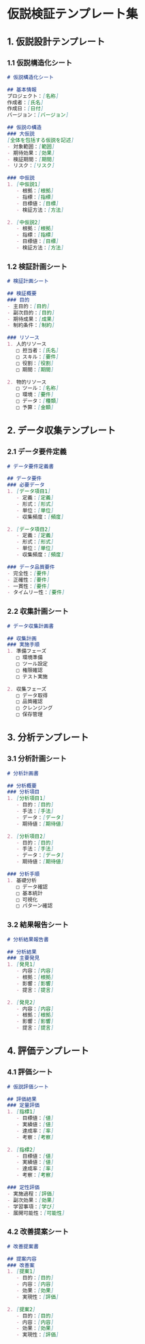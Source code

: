 # 仮説検証テンプレート集

## 1. 仮説設計テンプレート

### 1.1 仮説構造化シート
```markdown
# 仮説構造化シート

## 基本情報
プロジェクト：[名称]
作成者：[氏名]
作成日：[日付]
バージョン：[バージョン]

## 仮説の構造
### 大仮説
[全体を包括する仮説を記述]
- 対象範囲：[範囲]
- 期待効果：[効果]
- 検証期間：[期間]
- リスク：[リスク]

### 中仮説
1. [中仮説1]
   - 根拠：[根拠]
   - 指標：[指標]
   - 目標値：[目標]
   - 検証方法：[方法]

2. [中仮説2]
   - 根拠：[根拠]
   - 指標：[指標]
   - 目標値：[目標]
   - 検証方法：[方法]
```

### 1.2 検証計画シート
```markdown
# 検証計画シート

## 検証概要
### 目的
- 主目的：[目的]
- 副次目的：[目的]
- 期待成果：[成果]
- 制約条件：[制約]

### リソース
1. 人的リソース
   □ 担当者：[氏名]
   □ スキル：[要件]
   □ 役割：[役割]
   □ 期間：[期間]

2. 物的リソース
   □ ツール：[名称]
   □ 環境：[要件]
   □ データ：[種類]
   □ 予算：[金額]
```

## 2. データ収集テンプレート

### 2.1 データ要件定義
```markdown
# データ要件定義書

## データ要件
### 必要データ
1. [データ項目1]
   - 定義：[定義]
   - 形式：[形式]
   - 単位：[単位]
   - 収集頻度：[頻度]

2. [データ項目2]
   - 定義：[定義]
   - 形式：[形式]
   - 単位：[単位]
   - 収集頻度：[頻度]

### データ品質要件
- 完全性：[要件]
- 正確性：[要件]
- 一貫性：[要件]
- タイムリー性：[要件]
```

### 2.2 収集計画シート
```markdown
# データ収集計画書

## 収集計画
### 実施手順
1. 準備フェーズ
   □ 環境準備
   □ ツール設定
   □ 権限確認
   □ テスト実施

2. 収集フェーズ
   □ データ取得
   □ 品質確認
   □ クレンジング
   □ 保存管理
```

## 3. 分析テンプレート

### 3.1 分析計画シート
```markdown
# 分析計画書

## 分析概要
### 分析項目
1. [分析項目1]
   - 目的：[目的]
   - 手法：[手法]
   - データ：[データ]
   - 期待値：[期待値]

2. [分析項目2]
   - 目的：[目的]
   - 手法：[手法]
   - データ：[データ]
   - 期待値：[期待値]

### 分析手順
1. 基礎分析
   □ データ確認
   □ 基本統計
   □ 可視化
   □ パターン確認
```

### 3.2 結果報告シート
```markdown
# 分析結果報告書

## 分析結果
### 主要発見
1. [発見1]
   - 内容：[内容]
   - 根拠：[根拠]
   - 影響：[影響]
   - 提言：[提言]

2. [発見2]
   - 内容：[内容]
   - 根拠：[根拠]
   - 影響：[影響]
   - 提言：[提言]
```

## 4. 評価テンプレート

### 4.1 評価シート
```markdown
# 仮説評価シート

## 評価結果
### 定量評価
1. [指標1]
   - 目標値：[値]
   - 実績値：[値]
   - 達成率：[率]
   - 考察：[考察]

2. [指標2]
   - 目標値：[値]
   - 実績値：[値]
   - 達成率：[率]
   - 考察：[考察]

### 定性評価
- 実施過程：[評価]
- 副次効果：[効果]
- 学習事項：[学び]
- 展開可能性：[可能性]
```

### 4.2 改善提案シート
```markdown
# 改善提案書

## 提案内容
### 改善案
1. [提案1]
   - 目的：[目的]
   - 内容：[内容]
   - 効果：[効果]
   - 実現性：[評価]

2. [提案2]
   - 目的：[目的]
   - 内容：[内容]
   - 効果：[効果]
   - 実現性：[評価]